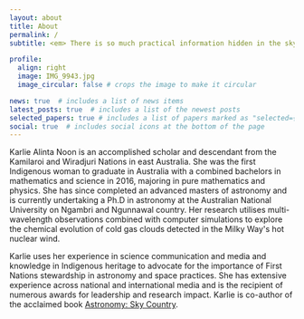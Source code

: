 ```yaml
---
layout: about
title: About
permalink: /
subtitle: <em> There is so much practical information hidden in the sky </em>

profile:
  align: right
  image: IMG_9943.jpg
  image_circular: false # crops the image to make it circular

news: true  # includes a list of news items
latest_posts: true  # includes a list of the newest posts
selected_papers: true # includes a list of papers marked as "selected={true}"
social: true  # includes social icons at the bottom of the page
---
```

Karlie Alinta Noon is an accomplished scholar and descendant from the Kamilaroi and Wiradjuri Nations in east Australia. She was the first Indigenous woman to graduate in Australia with a combined bachelors in mathematics and science in 2016, majoring in pure mathematics and physics. She has since completed an advanced masters of astronomy and is currently undertaking a Ph.D in astronomy at the Australian National University on Ngambri and Ngunnawal country. Her research utilises multi-wavelength observations combined with computer simulations to explore the chemical evolution of cold gas clouds detected in the Milky Way's hot nuclear wind. 

Karlie uses her experience in science communication and media and knowledge in Indigenous heritage to advocate for the importance of First Nations stewardship in astronomy and space practices. She has extensive experience across national and international media and is the recipient of numerous awards for leadership and research impact. Karlie is co-author of the acclaimed book <a href=" https://www.booktopia.com.au/first-knowledges-astronomy-karlie-noon/book/9781760762162.html">Astronomy: Sky Country</a>.
<br>
<br>
<br>
<br>

